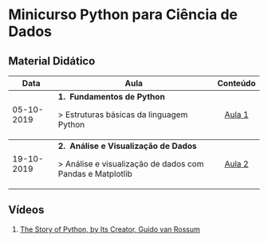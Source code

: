 # Minicurso Python para Ciência de Dados

## Material Didático
<table width="100px">
  <thead>
    <th>Data</th>
    <th>Aula</th>
    <th>Conteúdo</th>
  </thead>
  <tbody>
    <td>05-10-2019</td>
    <td>
      <strong>1.&nbsp;&nbsp;Fundamentos de Python</strong>
      <p>> Estruturas básicas da linguagem Python</p>
    </td>
    <td align="center"><a href="https://github.com/gomesluiz/python-para-ciencia-de-dados/blob/master/slides/aula-1.pdf">Aula 1</a></td>
  </tbody>
  <tbody>
    <td>19-10-2019</td>
    <td>
      <strong>2.&nbsp;&nbsp;Análise e Visualização de Dados</strong>
      <p>> Análise e visualização de dados com Pandas e Matplotlib</p>
    </td>
    <td align="center"><a href="https://github.com/gomesluiz/python-para-ciencia-de-dados/blob/master/slides/aula-2.pdf">Aula 2</a></td>
  </tbody>
</table>

## Vídeos
1. [The Story of Python, by Its Creator, Guido van Rossum](https://www.youtube.com/watch?v=J0Aq44Pze-w)
